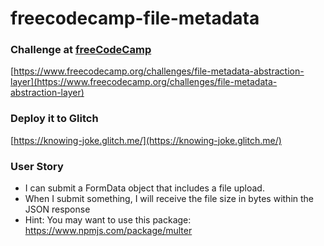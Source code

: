 # freecodecamp-file-metadata

### Challenge at [freeCodeCamp](https://www.freecodecamp.org)

[https://www.freecodecamp.org/challenges/file-metadata-abstraction-layer](https://www.freecodecamp.org/challenges/file-metadata-abstraction-layer)


### Deploy it to Glitch
[https://knowing-joke.glitch.me/](https://knowing-joke.glitch.me/)


### User Story
+ I can submit a FormData object that includes a file upload.
+ When I submit something, I will receive the file size in bytes within the JSON response
+ Hint: You may want to use this package: https://www.npmjs.com/package/multer
